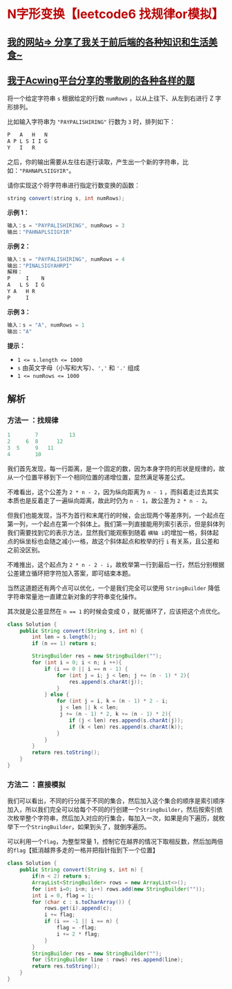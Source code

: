 # <font color='bb000'>N字形变换【leetcode6 找规律or模拟】</font>

## [我的网站=> 分享了我关于前后端的各种知识和生活美食~](https://www.fanxy.cloud)

## [我于Acwing平台分享的零散刷的各种各样的题](https://www.acwing.com/blog/content/33005/) 

将一个给定字符串 `s` 根据给定的行数 `numRows` ，以从上往下、从左到右进行 Z 字形排列。

比如输入字符串为 `"PAYPALISHIRING"` 行数为 `3` 时，排列如下：

```java
P   A   H   N
A P L S I I G
Y   I   R
```

之后，你的输出需要从左往右逐行读取，产生出一个新的字符串，比如：`"PAHNAPLSIIGYIR"`。

请你实现这个将字符串进行指定行数变换的函数：

```java
string convert(string s, int numRows);
```

 

**示例 1：**

```java
输入：s = "PAYPALISHIRING", numRows = 3
输出："PAHNAPLSIIGYIR"
```

**示例 2：**

```java
输入：s = "PAYPALISHIRING", numRows = 4
输出："PINALSIGYAHRPI"
解释：
P     I    N
A   L S  I G
Y A   H R
P     I
```

**示例 3：**

```java
输入：s = "A", numRows = 1
输出："A"
```

 

**提示：**

- `1 <= s.length <= 1000`
- `s` 由英文字母（小写和大写）、`','` 和 `'.'` 组成
- `1 <= numRows <= 1000`



## 解析

### 方法一 ：找规律

```java
1        7          13
2     6  8      12
3  5	 9   11  
4        10 
```

我们首先发现，每一行距离，是一个固定的数，因为本身字符的形状是规律的，故从一个位置平移到下一个相同位置的递增位置，显然满足等差公式。

不难看出，这个公差为 `2 * n - 2`，因为纵向距离为 `n - 1` ，而斜着走过去其实本质也是反着走了一遍纵向距离，故此时仍为 `n - 1`，故公差为 `2 * n - 2`。

但我们也能发现，当不为首行和末尾行的时候，会出现两个等差序列，一个起点在第一列，一个起点在第一个斜体上。我们第一列直接能用列索引表示，但是斜体列我们需要找到它的表示方法，显然我们能观察到随着 `横轴 i`的增加一格，斜体起点的纵坐标也会随之减小一格，故这个斜体起点和枚举的行 `i` 有关系，且公差和之前没区别。

不难推出，这个起点为 `2 * n - 2 - i`，故枚举第一行到最后一行，然后分别根据公差建立循环把字符加入答案，即可结束本题。

当然这道题还有两个点可以优化，一个是我们完全可以使用 `StringBuilder` 降低字符串常量池一直建立新对象的字符串变化操作。

其次就是公差显然在 `n == 1` 的时候会变成 0 ，就死循环了，应该把这个点优化。

```java
class Solution {
    public String convert(String s, int n) {
        int len = s.length();
        if (n == 1) return s;

        StringBuilder res = new StringBuilder("");
        for (int i = 0; i < n; i ++){
            if (i == 0 || i == n - 1) {
                for (int j = i; j < len; j += (n - 1) * 2){
                    res.append(s.charAt(j));
                }
            } else {
                for (int j = i, k = (n - 1) * 2 - i;
                 j < len || k < len;
                 j += (n - 1) * 2, k += (n - 1) * 2){
                    if (j < len) res.append(s.charAt(j));
                    if (k < len) res.append(s.charAt(k));
                }
            }
        }
        return res.toString();
    }
}
```

### 方法二 ：直接模拟

我们可以看出，不同的行分属于不同的集合，然后加入这个集合的顺序是索引顺序加入，所以我们完全可以给每个不同的行创建一个`StringBuilder`，然后按索引依次枚举整个字符串，然后加入对应的行集合，每加入一次，如果是向下遍历，就枚举下一个`StringBuilder`，如果到头了，就倒序遍历。

可以利用一个`flag`，为整型常量 1，控制它在越界的情况下取相反数，然后加两倍的`flag`【抵消越界多走的一格并把指针指到下一个位置】

```java
class Solution {
    public String convert(String s, int n) {
        if(n < 2) return s;
        ArrayList<StringBuilder> rows = new ArrayList<>();
        for (int i=0; i<n; i++) rows.add(new StringBuilder(""));
        int i = 0, flag = 1;
        for (char c : s.toCharArray()) {
            rows.get(i).append(c);
            i += flag;
            if (i == -1 || i == n) {
                flag = -flag;
                i += 2 * flag;
            }
        }
        StringBuilder res = new StringBuilder("");
        for (StringBuilder line : rows) res.append(line);
        return res.toString();
    }
}
```


